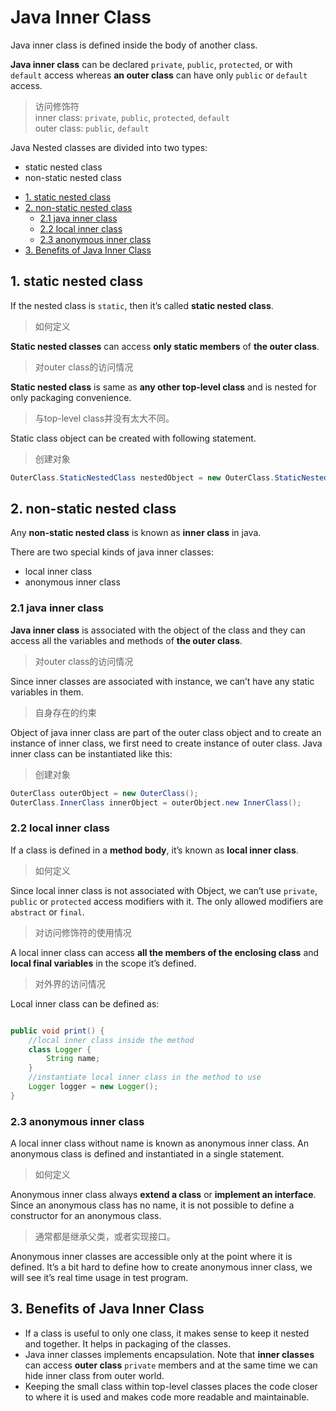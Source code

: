 # Java Inner Class

Java inner class is defined inside the body of another class. 

**Java inner class** can be declared `private`, `public`, `protected`, or with `default` access whereas **an outer class** can have only `public` or `default` access.

> 访问修饰符  
> inner class: `private`, `public`, `protected`, `default`  
> outer class: `public`, `default`

Java Nested classes are divided into two types:

- static nested class
- non-static nested class

<!-- TOC -->

- [1. static nested class](#1-static-nested-class)
- [2. non-static nested class](#2-non-static-nested-class)
  - [2.1 java inner class](#21-java-inner-class)
  - [2.2 local inner class](#22-local-inner-class)
  - [2.3 anonymous inner class](#23-anonymous-inner-class)
- [3. Benefits of Java Inner Class](#3-benefits-of-java-inner-class)

<!-- /TOC -->

## 1. static nested class

If the nested class is `static`, then it’s called **static nested class**. 

> 如何定义

**Static nested classes** can access **only static members** of **the outer class**. 

> 对outer class的访问情况

**Static nested class** is same as **any other top-level class** and is nested for only packaging convenience.

> 与top-level class并没有太大不同。

Static class object can be created with following statement.

> 创建对象

```java
OuterClass.StaticNestedClass nestedObject = new OuterClass.StaticNestedClass();
```

## 2. non-static nested class

Any **non-static nested class** is known as **inner class** in java. 

There are two special kinds of java inner classes:

- local inner class
- anonymous inner class

### 2.1 java inner class

**Java inner class** is associated with the object of the class and they can access all the variables and methods of **the outer class**.

> 对outer class的访问情况

Since inner classes are associated with instance, we can’t have any static variables in them.

> 自身存在的约束

Object of java inner class are part of the outer class object and to create an instance of inner class, we first need to create instance of outer class. Java inner class can be instantiated like this:

> 创建对象

```java
OuterClass outerObject = new OuterClass();
OuterClass.InnerClass innerObject = outerObject.new InnerClass();
```

### 2.2 local inner class

If a class is defined in a **method body**, it’s known as **local inner class**.

> 如何定义

Since local inner class is not associated with Object, we can’t use `private`, `public` or `protected` access modifiers with it. The only allowed modifiers are `abstract` or `final`.

> 对访问修饰符的使用情况

A local inner class can access **all the members of the enclosing class** and **local final variables** in the scope it’s defined.

> 对外界的访问情况

Local inner class can be defined as:

```java

public void print() {
    //local inner class inside the method
    class Logger {
        String name;
    }
    //instantiate local inner class in the method to use
    Logger logger = new Logger();
}
```

### 2.3 anonymous inner class

A local inner class without name is known as anonymous inner class. An anonymous class is defined and instantiated in a single statement.

> 如何定义

Anonymous inner class always **extend a class** or **implement an interface**. Since an anonymous class has no name, it is not possible to define a constructor for an anonymous class.

> 通常都是继承父类，或者实现接口。

Anonymous inner classes are accessible only at the point where it is defined.
It’s a bit hard to define how to create anonymous inner class, we will see it’s real time usage in test program.

## 3. Benefits of Java Inner Class

- If a class is useful to only one class, it makes sense to keep it nested and together. It helps in packaging of the classes.
- Java inner classes implements encapsulation. Note that **inner classes** can access **outer class** `private` members and at the same time we can hide inner class from outer world.
- Keeping the small class within top-level classes places the code closer to where it is used and makes code more readable and maintainable.
